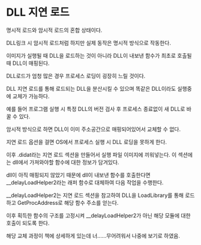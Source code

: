# DLL 지연 로드

명시적 로드와 암시적 로드의 혼합 상태이다.

DLL링크 시 암시적 로드처럼 하지만 실제 동작은 명시적 방식으로 작동한다.

이미지가 실행될 때 DLL을 로드하는 것이 아니라 DLL이 내보낸 함수가 최초로 호출될 때 DLL이 매핑된다.

DLL로드가 엄청 많은 경우 프로세스 로딩이 굉장히 느릴 것이다.

DLL 지연 로드를 통해 로드되는 DLL을 분산시킬 수 있으며 똑같은 DLL이라도 실행중에 교체가 가능하다.

예를 들어 프로그램 실행 시 특정 DLL의 버전 검사 후 프로세스 종료없이 새 DLL로 바꿀 수 있다.

암시적 방식으로 하면 DLL이 이미 주소공간으로 매핑되어있어서 교체할 수 없다.

지연 로드 옵션을 걸면 OS에서 프로세스 실행 시 DLL 로딩을 못하게 한다.

이후 .didat라는 지연 로드 섹션을 만들어서 실행 파일 이미지에 끼워넣는다. 이 섹션에는 dll에서 가져와야할 함수에 대한 정보가 담겨있다.

dll이 아직 매핑되지 않았기 때문에 dll이 내보낸 함수를 호출한다면 __delayLoadHelper2라는 래퍼 함수로 대체하여 다음 작업을 수행한다.

__delayLoadHelper2는 지연 로드 섹션을 참고하여 DLL을 LoadLibrary를 통해 로드하고 GetProcAddress로 해당 함수 주소를 얻는다.

이후 획득한 함수의 구조를 고정시켜 __delayLoadHelper2가 아닌 해당 모듈에 대한 호출이 되도록 한다.

해당 교체 과정이 책에 상세하게 있는데 너......무어려워서 나중에 보기로 하였음.